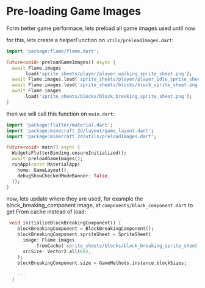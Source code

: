 # Pre-loading Game Images
Form better game performace, lets preload all game images used until now

for this, lets create a helperFunction on `utils/preloadImages.dart`:
```dart
import 'package:flame/flame.dart';

Future<void> preloadGameImages() async {
  await Flame.images
      .load('sprite_sheets/player/player_walking_sprite_sheet.png');
  await Flame.images.load('sprite_sheets/player/player_idle_sprite_sheet.png');
  await Flame.images.load('sprite_sheets/blocks/block_sprite_sheet.png');
  await Flame.images
      .load('sprite_sheets/blocks/block_breaking_sprite_sheet.png');
}
```
then we will call this function on `main.dart`:
```dart
import 'package:flutter/material.dart';
import 'package:minecraft_2d/layout/game_layout.dart';
import 'package:minecraft_2d/utils/preloadImages.dart';

Future<void> main() async {
  WidgetsFlutterBinding.ensureInitialized();
  await preloadGameImages();
  runApp(const MaterialApp(
    home: GameLayout(),
    debugShowCheckedModeBanner: false,
  ));
}
```

now, lets update where they are used, for example the block_breaking_component image, at `components/block_component.dart` to get From cache instead of load:
```dart
 void initializeBlockBreakingComponent() {
    blockBreakingComponent = BlockBreakingComponent();
    blockBreakingComponent.spriteSheet = SpriteSheet(
      image: Flame.images
          .fromCache('sprite_sheets/blocks/block_breaking_sprite_sheet.png'),
      srcSize: Vector2.all(60),
    );
    blockBreakingComponent.size = GameMethods.instance.blockSizes;

    ...
  }
```